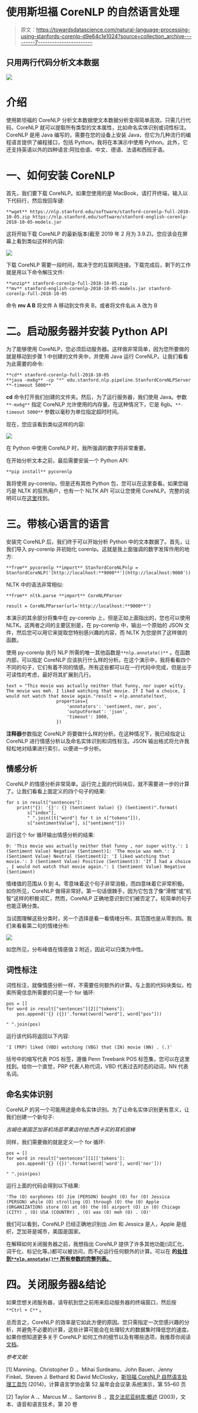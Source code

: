 # 使用斯坦福 CoreNLP 的自然语言处理

> 原文：<https://towardsdatascience.com/natural-language-processing-using-stanfords-corenlp-d9e64c1e1024?source=collection_archive---------7----------------------->

## 只用两行代码分析文本数据

![](img/a17bef3b2221e813770b92f0adf5c081.png)

# 介绍

使用斯坦福的 CoreNLP 分析文本数据使文本数据分析变得简单高效。只需几行代码，CoreNLP 就可以提取所有类型的文本属性，比如命名实体识别或词性标注。CoreNLP 是用 Java 编写的，需要在您的设备上安装 Java，但它为几种流行的编程语言提供了编程接口，包括 Python，我将在本演示中使用 Python。此外，它还支持英语以外的四种语言:阿拉伯语、中文、德语、法语和西班牙语。

# 一、如何安装 CoreNLP

首先，我们要下载 CoreNLP。如果您使用的是 MacBook，请打开终端，输入以下代码行，然后按回车键:

```
**wget** https://nlp.stanford.edu/software/stanford-corenlp-full-2018-10-05.zip https://nlp.stanford.edu/software/stanford-english-corenlp-2018-10-05-models.jar
```

这将开始下载 CoreNLP 的最新版本(截至 2019 年 2 月为 3.9.2)。您应该会在屏幕上看到类似这样的内容:

![](img/434ed030d78c0e9db4b8af0fd7a718ec.png)

下载 CoreNLP 需要一段时间，取决于您的互联网连接。下载完成后，剩下的工作就是用以下命令解压文件:

```
**unzip** stanford-corenlp-full-2018-10-05.zip
**mv** stanford-english-corenlp-2018-10-05-models.jar stanford-corenlp-full-2018-10-05
```

命令 **mv A B** 将文件 A 移动到文件夹 B，或者将文件名从 A 改为 B

# 二。启动服务器并安装 Python API

为了能够使用 CoreNLP，您必须启动服务器。这样做非常简单，因为您所要做的就是移动到步骤 1 中创建的文件夹中，并使用 Java 运行 CoreNLP。让我们看看为此需要的命令:

```
**cd** stanford-corenlp-full-2018-10-05
**java -mx6g** -cp "*" edu.stanford.nlp.pipeline.StanfordCoreNLPServer **-timeout 5000**
```

**cd** 命令打开我们创建的文件夹。然后，为了运行服务器，我们使用 Java。参数`**-mx6g**` 指定 CoreNLP 允许使用的内存量。在这种情况下，它是 6gb。`**-timeout 5000**` 参数以毫秒为单位指定超时时间。

现在，您应该看到类似这样的内容:

![](img/2b399770cc53d6ebb641edd9fa7d8af1.png)

在 Python 中使用 CoreNLP 时，我所强调的数字将非常重要。

在开始分析文本之前，最后需要安装一个 Python API:

```
**pip install** pycorenlp
```

我将使用 py-corenlp，但是还有其他 Python 包，您可以在这里查看。如果您碰巧是 NLTK 的狂热用户，也有一个 NLTK API 可以让您使用 CoreNLP。完整的说明可以在[这里](https://github.com/nltk/nltk/wiki/Stanford-CoreNLP-API-in-NLTK)找到。

# 三。带核心语言的语言

安装完 CoreNLP 后，我们终于可以开始分析 Python 中的文本数据了。首先，让我们导入 py-corenlp 并初始化 corenlp。这就是我上面强调的数字发挥作用的地方:

```
**from** pycorenlp **import** StanfordCoreNLPnlp = StanfordCoreNLP('[http://localhost:**9000**'](http://localhost:9000'))
```

NLTK 中的语法非常相似:

```
**from** nltk.parse **import** CoreNLPParser

result = CoreNLPParser(url='http://localhost:**9000**')
```

本演示的其余部分将集中在 py-corenlp 上，但是正如上面指出的，您也可以使用 NLTK。这两者之间的主要区别是，在 py-corenlp 中，输出一个原始的 JSON 文件，然后您可以用它来提取您特别感兴趣的内容，而 NLTK 为您提供了这样做的函数。

使用 py-corenlp 执行 NLP 所需的唯一其他函数是`**nlp.annotate()**` 。在函数内部，可以指定 CoreNLP 应该执行什么样的分析。在这个演示中，我将看看四个不同的句子，它们有着不同的情感。所有这些都可以在一行代码中完成，但是出于可读性的考虑，最好将其扩展到几行。

```
text = "This movie was actually neither that funny, nor super witty. The movie was meh. I liked watching that movie. If I had a choice, I would not watch that movie again."result = nlp.annotate(text,
                   properties={
                       'annotators': 'sentiment, ner, pos',
                       'outputFormat': 'json',
                       'timeout': 1000,
                   })
```

**注释器**参数指定 CoreNLP 将要做什么样的分析。在这种情况下，我已经指定让 CoreNLP 进行情感分析以及命名实体识别和词性标注。JSON 输出格式将允许我轻松地对结果进行索引，以便进一步分析。

## 情感分析

CoreNLP 的情感分析非常简单。运行完上面的代码块后，就不需要进一步的计算了。让我们看看上面定义的四个句子的结果:

```
for s in result["sentences"]:
    print("{}: '{}': {} (Sentiment Value) {} (Sentiment)".format(
        s["index"],
        " ".join([t["word"] for t in s["tokens"]]),
        s["sentimentValue"], s["sentiment"]))
```

运行这个 for 循环输出情感分析的结果:

```
0: 'This movie was actually neither that funny , nor super witty.': 1 (Sentiment Value) Negative (Sentiment)1: 'The movie was meh.': 2 (Sentiment Value) Neutral (Sentiment)2: 'I liked watching that movie.': 3 (Sentiment Value) Positive (Sentiment)3: 'If I had a choice , I would not watch that movie again.': 1 (Sentiment Value) Negative (Sentiment)
```

情绪值的范围从 0 到 4。零意味着这个句子非常消极，而四意味着它非常积极。如你所见，CoreNLP 做得非常好。第一句话很棘手，因为它包含了像“滑稽”或“机智”这样的积极词汇，然而，CoreNLP 正确地意识到它们被否定了。较简单的句子也能正确分类。

当试图理解这些分类时，另一个选择是看一看情绪分布，其范围也是从零到四。我们来看看第二句的情绪分布:

![](img/7e0b5d43d2db41a45deacd4e8b29bd3a.png)

如您所见，分布峰值在情感值 2 附近，因此可以归类为中性。

## 词性标注

词性标注，就像情感分析一样，不需要任何额外的计算。与上面的代码块类似，检索所需信息所需要的只是一个 for 循环:

```
pos = []
for word in result["sentences"][2]["tokens"]:
    pos.append('{} ({})'.format(word["word"], word["pos"]))

" ".join(pos)
```

运行该代码将返回以下内容:

```
'I (PRP) liked (VBD) watching (VBG) that (IN) movie (NN) . (.)'
```

括号中的缩写代表 POS 标签，遵循 Penn Treebank POS 标签集，您可以在这里找到。给你一个直觉，PRP 代表人称代词，VBD 代表过去时态的动词，NN 代表名词。

## 命名实体识别

CoreNLP 的另一个可能用途是命名实体识别。为了让命名实体识别更有意义，让我们创建一个新句子:

*吉姆在美国芝加哥机场逛苹果店时给杰西卡买的耳机很棒*

同样，我们需要做的就是定义一个 for 循环:

```
pos = []
for word in result["sentences"][1]['tokens']:
    pos.append('{} ({})'.format(word['word'], word['ner']))

" ".join(pos)
```

运行上面的代码会得到以下结果:

```
'The (O) earphones (O) Jim (PERSON) bought (O) for (O) Jessica (PERSON) while (O) strolling (O) through (O) the (O) Apple (ORGANIZATION) store (O) at (O) the (O) airport (O) in (O) Chicago (CITY) , (O) USA (COUNTRY) , (O) was (O) meh (O) . (O)'
```

我们可以看到，CoreNLP 已经正确地识别出 Jim 和 Jessica 是人，Apple 是组织，芝加哥是城市，美国是国家。

在解释如何关闭服务器之前，我想指出 CoreNLP 提供了许多其他功能(词汇化、词干化、标记化等。)都可以被访问，而不必运行任何额外的计算。可以在 **的[处找到`**nlp.annotate()**` 所有参数的完整列表。](https://stanfordnlp.github.io/CoreNLP/annotators.html)**

# 四。关闭服务器&结论

如果您想关闭服务器，请导航到您之前用来启动服务器的终端窗口，然后按`**Ctrl + C**` 。

总而言之，CoreNLP 的效率是它如此方便的原因。您只需指定一次您感兴趣的分析，并避免不必要的计算，这些计算可能会在处理较大的数据集时降低您的速度。如果你想知道更多关于 CoreNLP 如何工作的细节以及有哪些选项，我推荐你阅读[文档](https://stanfordnlp.github.io/CoreNLP/index.html)。

*参考文献:*

[1] Manning、Christopher D .、Mihai Surdeanu、John Bauer、Jenny Finkel、Steven J. Bethard 和 David McClosky，[斯坦福 CoreNLP 自然语言处理工具包](http://nlp.stanford.edu/pubs/StanfordCoreNlp2014.pdf) (2014)，计算语言学协会第 52 届年会会议录:系统演示，第 55–60 页

[2] Taylor A .、Marcus M .、Santorini B .，[宾夕法尼亚树库:概述](http://citeseerx.ist.psu.edu/viewdoc/download?doi=10.1.1.9.8216&rep=rep1&type=pdf) (2003)，文本、语音和语言技术，第 20 卷